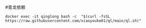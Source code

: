 #青龙依赖

<pre><code>docker exec -it qinglong bash -c  "$(curl -fsSL https://raw.githubusercontent.com/xiaoyouke01/ql/main/ql.sh)"</code></pre>
